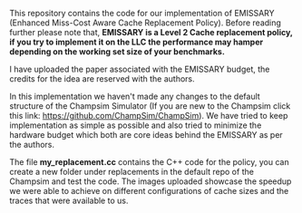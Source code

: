 This repository contains the code for our implementation of EMISSARY (Enhanced Miss-Cost Aware Cache Replacement Policy). Before reading further please note that, **EMISSARY is a Level 2 Cache replacement policy, if you try to implement it on the LLC the performance may hamper depending on the working set size of your benchmarks.**

I have uploaded the paper associated with the EMISSARY budget, the credits for the idea are reserved with the authors.

In this implementation we haven't made any changes to the default structure of the Champsim Simulator (If you are new to the Champsim click this link: https://github.com/ChampSim/ChampSim). We have tried to keep implementation as simple as possible and also tried to minimize the hardware budget which both are core ideas behind the EMISSARY as per the authors. 

The file **my_replacement.cc** contains the C++ code for the policy, you can create a new folder under replacements in the default repo of the Champsim and test the code. 
The images uploaded showcase the speedup we were able to achieve on different configurations of cache sizes and the traces that were available to us.

